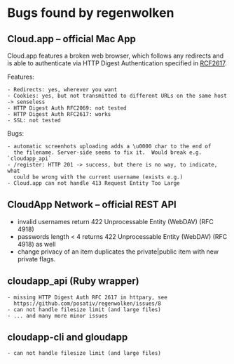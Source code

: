 # Bugs found by regenwolken

## Cloud.app – official Mac App

Cloud.app features a broken web browser, which follows any redirects and is
able to authenticate via HTTP Digest Authentication specified in [RCF2617][1].

[1]: https://tools.ietf.org/html/rfc2617

Features:

    - Redirects: yes, wherever you want
    - Cookies: yes, but not transmitted to different URLs on the same host -> senseless
    - HTTP Digest Auth RFC2069: not tested
    - HTTP Digest Auth RFC2617: works
    - SSL: not tested
    
Bugs:

    - automatic screenhots uploading adds a \u0000 char to the end of
      the filename. Server-side seems to fix it.  Would break e.g. `cloudapp_api`
    - /register: HTTP 201 -> success, but there is no way, to indicate, what
      could be wrong with the current username (exists e.g.)
    - Cloud.app can not handle 413 Request Entity Too Large
    
## CloudApp Network – official REST API

- invalid usernames return 422 Unprocessable Entity (WebDAV) (RFC 4918)
- passwords length < 4 returns 422 Unprocessable Entity (WebDAV) (RFC 4918) as well
- change privacy of an item duplicates the private|public item with new
  private flags.
      
## cloudapp_api (Ruby wrapper)

    - missing HTTP Digest Auth RFC 2617 in httpary, see
      https://github.com/posativ/regenwolken/issues/8
    - can not handle filesize limit (and large files)
    - ... and many more minor issues
    
## cloudapp-cli and gloudapp

    - can not handle filesize limit (and large files)